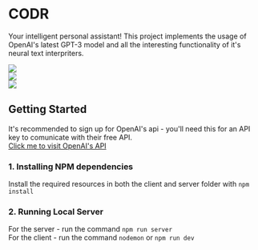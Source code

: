# CODR
Your intelligent personal assistant! This project implements the usage of OpenAI's latest GPT-3 model and all the interesting functionality of it's neural text interpriters.

<img src="https://i.ibb.co/m58WdXp/codr-nav.png" /><br>
<img src="https://i.ibb.co/Ky1bQSR/codr-user-Question.png" /><br>
<img src="https://i.ibb.co/02JMBr2/codr-bot-Answer.png" /><br>

## Getting Started
It's recommended to sign up for OpenAI's api - you'll need this for an API key to comunicate with their free API.<br>
<a href="https://openai.com/api">Click me to visit OpenAI's API</a>

### 1. Installing NPM dependencies
Install the required resources in both the client and server folder with `npm install` <br>

### 2. Running Local Server
For the server - run the command `npm run server` <br>
For the client - run the command `nodemon` or `npm run dev`
